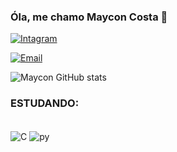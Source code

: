 ### Óla, me chamo Maycon Costa 🐺

[![Intagram](https://img.shields.io/badge/Instagram-E4405F?style=for-the-badge&logo=instagram&logoColor=white)](https://instagram.com/_mayconcostta?igshid=YmMyMTA2M2Y=)

[![Email](https://img.shields.io/badge/Gmail-D14836?style=for-the-badge&logo=gmail&logoColor=white)](https://mail.google.com/mail/u/2/#inbox)

![Maycon GitHub stats](https://github-readme-stats.vercel.app/api?username=mayconcorrea&show_icons=true&theme=radical)

### ESTUDANDO:
<div style="display: inline_block"><br/>
<img align="center" alt="C"src="https://img.shields.io/badge/C-00599C?style=for-the-badge&logo=c&logoColor=white" />
<img align="center" alt="py"src="https://img.shields.io/badge/Python-14354C?style=for-the-badge&logo=python&logoColor=white" />
</div>
